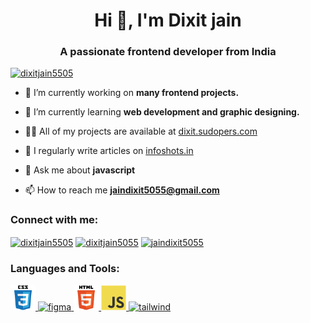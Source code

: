 <h1 align="center">Hi 👋, I'm Dixit jain</h1>
<h3 align="center">A passionate frontend developer from India</h3>

<p align="left"> <a href="https://twitter.com/dixitjain5505" target="blank"><img src="https://img.shields.io/twitter/follow/dixitjain5505?logo=twitter&style=for-the-badge" alt="dixitjain5505" /></a> </p>

- 🔭 I’m currently working on **many frontend projects.**

- 🌱 I’m currently learning **web development and graphic designing.**

- 👨‍💻 All of my projects are available at [dixit.sudopers.com](dixit.sudopers.com)

- 📝 I regularly write articles on [infoshots.in](infoshots.in)

- 💬 Ask me about **javascript**

- 📫 How to reach me **jaindixit5055@gmail.com**

<h3 align="left">Connect with me:</h3>
<p align="left">
<a href="https://twitter.com/dixitjain5505" target="blank"><img align="center" src="https://raw.githubusercontent.com/rahuldkjain/github-profile-readme-generator/master/src/images/icons/Social/twitter.svg" alt="dixitjain5505" height="30" width="40" /></a>
<a href="https://linkedin.com/in/dixitjain5055" target="blank"><img align="center" src="https://raw.githubusercontent.com/rahuldkjain/github-profile-readme-generator/master/src/images/icons/Social/linked-in-alt.svg" alt="dixitjain5055" height="30" width="40" /></a>
<a href="https://instagram.com/jaindixit5055" target="blank"><img align="center" src="https://raw.githubusercontent.com/rahuldkjain/github-profile-readme-generator/master/src/images/icons/Social/instagram.svg" alt="jaindixit5055" height="30" width="40" /></a>
</p>

<h3 align="left">Languages and Tools:</h3>
<p align="left"> <a href="https://www.w3schools.com/css/" target="_blank" rel="noreferrer"> <img src="https://raw.githubusercontent.com/devicons/devicon/master/icons/css3/css3-original-wordmark.svg" alt="css3" width="40" height="40"/> </a> <a href="https://www.figma.com/" target="_blank" rel="noreferrer"> <img src="https://www.vectorlogo.zone/logos/figma/figma-icon.svg" alt="figma" width="40" height="40"/> </a> <a href="https://www.w3.org/html/" target="_blank" rel="noreferrer"> <img src="https://raw.githubusercontent.com/devicons/devicon/master/icons/html5/html5-original-wordmark.svg" alt="html5" width="40" height="40"/> </a> <a href="https://developer.mozilla.org/en-US/docs/Web/JavaScript" target="_blank" rel="noreferrer"> <img src="https://raw.githubusercontent.com/devicons/devicon/master/icons/javascript/javascript-original.svg" alt="javascript" width="40" height="40"/> </a> <a href="https://tailwindcss.com/" target="_blank" rel="noreferrer"> <img src="https://www.vectorlogo.zone/logos/tailwindcss/tailwindcss-icon.svg" alt="tailwind" width="40" height="40"/> </a> </p>
